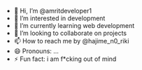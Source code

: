 - 👋 Hi, I’m @amritdeveloper1
- 👀 I’m interested in development
- 🌱 I’m currently learning web development
- 💞️ I’m looking to collaborate on projects
- 📫 How to reach me by @hajime_n0_riki
- 😄 Pronouns: ...
- ⚡ Fun fact: i am f*cking out of mind 

<!---
amritdeveloper1/amritdeveloper1 is a ✨ special ✨ repository because its `README.md` (this file) appears on your GitHub profile.
You can click the Preview link to take a look at your changes.
--->
